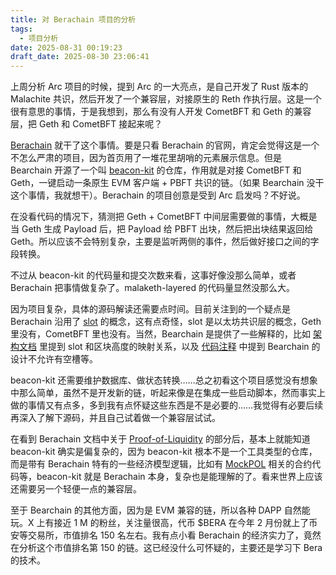 ```yaml
---
title: 对 Berachain 项目的分析
tags:
  - 项目分析
date: 2025-08-31 00:19:23
draft_date: 2025-08-30 23:06:41
---
```



上周分析 Arc 项目的时候，提到 Arc 的一大亮点，是自己开发了 Rust 版本的 Malachite 共识，然后开发了一个兼容层，对接原生的 Reth 作执行层。这是一个很有意思的事情，于是我想到，那么有没有人开发 CometBFT 和 Geth 的兼容层，把 Geth 和 CometBFT 接起来呢？

[Berachain](https://www.berachain.com/) 就干了这个事情。要是只看 Berachain 的官网，肯定会觉得这是一个不怎么严肃的项目，因为首页用了一堆花里胡哨的元素展示信息。但是 Bearchain 开源了一个叫 [beacon-kit](https://github.com/berachain/beacon-kit) 的仓库，作用就是对接 CometBFT 和 Geth，一键启动一条原生 EVM 客户端 + PBFT 共识的链。（如果 Bearchain 没干这个事情，我就想干）。Berachain 的项目创意是受到 Arc 启发吗？不好说。

在没看代码的情况下，猜测把 Geth + CometBFT 中间层需要做的事情，大概是当 Geth 生成 Payload 后，把 Payload 给 PBFT 出块，然后把出块结果返回给 Geth。所以应该不会特别复杂，主要是监听两侧的事件，然后做好接口之间的字段转换。

不过从 beacon-kit 的代码量和提交次数来看，这事好像没那么简单，或者 Berachain 把事情做复杂了。malaketh-layered 的代码量显然没那么大。

因为项目复杂，具体的源码解读还需要点时间。目前关注到的一个疑点是 Berachain 沿用了 [slot](https://github.com/berachain/beacon-kit/blob/main/consensus/types/slot_data.go) 的概念，这有点奇怪，slot 是以太坊共识层的概念，Geth 里没有，CometBFT 里也没有。当然，Bearchain 是提供了一些解释的，比如 [架构文档](https://github.com/berachain/beacon-kit/blob/main/CLAUDE.md#cometbft-integration-abci) 里提到 slot 和区块高度的映射关系，以及 [代码注释](https://github.com/berachain/beacon-kit/blob/main/state-transition/core/state_processor.go#L127) 中提到 Bearchain 的设计不允许有空槽等。

beacon-kit 还需要维护数据库、做状态转换……总之初看这个项目感觉没有想象中那么简单，虽然不是开发新的链，听起来像是在集成一些启动脚本，然而事实上做的事情又有点多，多到我有点怀疑这些东西是不是必要的……我觉得有必要后续再深入了解下源码，并且自己试着做一个兼容层试试。

在看到 Berachain 文档中关于 [Proof-of-Liquidity](https://docs.berachain.com/learn/pol/) 的部分后，基本上就能知道 beacon-kit 确实是偏复杂的，因为 beacon-kit 根本不是一个工具类型的仓库，而是带有 Berachain 特有的一些经济模型逻辑，比如有 [MockPOL](https://github.com/berachain/beacon-kit/blob/main/contracts/src/brip0004/MockPoL.sol) 相关的合约代码等，beacon-kit 就是 Berachain 本身，复杂也是能理解的了。看来世界上应该还需要另一个轻便一点的兼容层。

至于 Bearchain 的其他方面，因为是 EVM 兼容的链，所以各种 DAPP 自然能玩。X 上有接近 1 M 的粉丝，关注量很高，代币 $BERA 在今年 2 月份就上了币安等交易所，市值排名 150 名左右。我有点小看 Berachain 的经济实力了，竟然在分析这个市值排名第 150 的链。这已经没什么可怀疑的，主要还是学习下 Bera 的技术。




